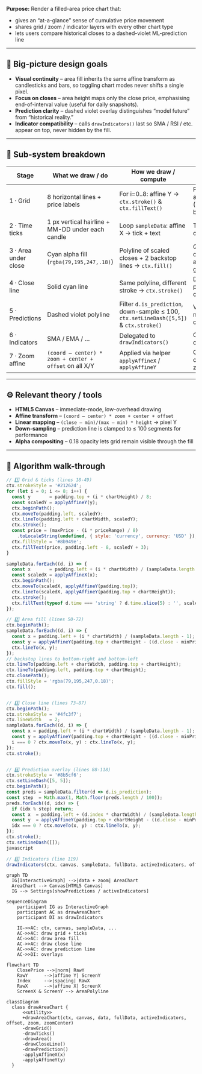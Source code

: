 **Purpose:** Render a filled-area price chart that:
- gives an “at-a-glance” sense of cumulative price movement  
- shares grid / zoom / indicator layers with every other chart type  
- lets users compare historical closes to a dashed-violet ML-prediction line  

---

## 🎯 Big-picture design goals  
- **Visual continuity** – area fill inherits the same affine transform as candlesticks and bars, so toggling chart modes never shifts a single pixel.  
- **Focus on closes** – area height maps only the close price, emphasising end-of-interval value (useful for daily snapshots).  
- **Prediction clarity** – dashed violet overlay distinguishes “model future” from “historical reality.”  
- **Indicator compatibility** – calls `drawIndicators()` last so SMA / RSI / etc. appear on top, never hidden by the fill.  

---

## 📐 Sub-system breakdown  

| Stage | What we draw / do               | How we draw / compute                                                         | Concrete UX payoff                             |
|-------|---------------------------------|--------------------------------------------------------------------------------|------------------------------------------------|
| 1 · Grid            | 8 horizontal lines + price labels      | For i=0..8: affine Y → `ctx.stroke()` & `ctx.fillText()`                           | Price anchors (12.5 % bands)                  |
| 2 · Time ticks      | 1 px vertical hairline + MM-DD under each candle | Loop `sampleData`: affine X → tick + text                                           | Temporal orientation                           |
| 3 · Area under close| Cyan alpha fill (`rgba(79,195,247,.18)`) | Polyline of scaled closes + 2 backstop lines → `ctx.fill()`                         | Quick read of accumulated gains/losses         |
| 4 · Close line      | Solid cyan line                       | Same polyline, different stroke → `ctx.stroke()`                                    | Defines precise close value                    |
| 5 · Predictions     | Dashed violet polyline                | Filter `d.is_prediction`, down-sample ≤ 100, `ctx.setLineDash([5,5])` & `ctx.stroke()` | Visualises model output                        |
| 6 · Indicators      | SMA / EMA / …                         | Delegated to `drawIndicators()`                                                     | Consistent overlay layer                       |
| 7 · Zoom affine     | `(coord – center) * zoom + center + offset` on all X/Y | Applied via helper `applyAffineX` / `applyAffineY`                                   | Cursor-centric zoom & pan                      |

---

## ⚙️ Relevant theory / tools  
- **HTML5 Canvas** – immediate-mode, low-overhead drawing  
- **Affine transform** – `(coord – center) * zoom + center + offset`  
- **Linear mapping** – `(close – min)/(max – min) * height` → pixel Y  
- **Down-sampling** – prediction line is clamped to ≤ 100 segments for performance  
- **Alpha compositing** – 0.18 opacity lets grid remain visible through the fill  

---

## 🧮 Algorithm walk-through  

```javascript
// 1️⃣ Grid & ticks (lines 18-49)
ctx.strokeStyle = '#21262d';
for (let i = 0; i <= 8; i++) {
  const y       = padding.top + (i * chartHeight) / 8;
  const scaledY = applyAffineY(y);
  ctx.beginPath();
  ctx.moveTo(padding.left, scaledY);
  ctx.lineTo(padding.left + chartWidth, scaledY);
  ctx.stroke();
  const price = (maxPrice - (i * priceRange) / 8)
    .toLocaleString(undefined, { style: 'currency', currency: 'USD' });
  ctx.fillStyle = '#8b949e';
  ctx.fillText(price, padding.left - 8, scaledY + 3);
}

sampleData.forEach((d, i) => {
  const x       = padding.left + (i * chartWidth) / (sampleData.length - 1);
  const scaledX = applyAffineX(x);
  ctx.beginPath();
  ctx.moveTo(scaledX, applyAffineY(padding.top));
  ctx.lineTo(scaledX, applyAffineY(padding.top + chartHeight));
  ctx.stroke();
  ctx.fillText(typeof d.time === 'string' ? d.time.slice(5) : '', scaledX, canvas.height - 20);
});

// 2️⃣ Area fill (lines 50-72)
ctx.beginPath();
sampleData.forEach((d, i) => {
  const x = padding.left + (i * chartWidth) / (sampleData.length - 1);
  const y = applyAffineY(padding.top + chartHeight - ((d.close - minPrice) / priceRange) * chartHeight);
  ctx.lineTo(x, y);
});
// backstop lines to bottom-right and bottom-left
ctx.lineTo(padding.left + chartWidth, padding.top + chartHeight);
ctx.lineTo(padding.left, padding.top + chartHeight);
ctx.closePath();
ctx.fillStyle = 'rgba(79,195,247,0.18)';
ctx.fill();


// 3️⃣ Close line (lines 73-87)
ctx.beginPath();
ctx.strokeStyle = '#4fc3f7';
ctx.lineWidth   = 2;
sampleData.forEach((d, i) => {
  const x = padding.left + (i * chartWidth) / (sampleData.length - 1);
  const y = applyAffineY(padding.top + chartHeight - ((d.close - minPrice) / priceRange) * chartHeight);
  i === 0 ? ctx.moveTo(x, y) : ctx.lineTo(x, y);
});
ctx.stroke();


// 4️⃣ Prediction overlay (lines 88-118)
ctx.strokeStyle = '#8b5cf6';
ctx.setLineDash([5, 5]);
ctx.beginPath();
const preds = sampleData.filter(d => d.is_prediction);
const step  = Math.max(1, Math.floor(preds.length / 100));
preds.forEach((d, idx) => {
  if (idx % step) return;
  const x  = padding.left + (d.index * chartWidth) / (sampleData.length - 1);
  const y  = applyAffineY(padding.top + chartHeight - ((d.close - minPrice) / priceRange) * chartHeight);
  idx === 0 ? ctx.moveTo(x, y) : ctx.lineTo(x, y);
});
ctx.stroke();
ctx.setLineDash([]);
javascript

// 5️⃣ Indicators (line 119)
drawIndicators(ctx, canvas, sampleData, fullData, activeIndicators, offset, zoom, zoomCenter);
```
```mermaid
graph TD
  IG[InteractiveGraph] -->|data + zoom| AreaChart
  AreaChart --> Canvas[HTML5 Canvas]
  IG --> Settings[showPredictions / activeIndicators]

```


```mermaid
sequenceDiagram
    participant IG as InteractiveGraph
    participant AC as drawAreaChart
    participant DI as drawIndicators

    IG->>AC: ctx, canvas, sampleData, ...
    AC->>AC: draw grid + ticks
    AC->>AC: draw area fill
    AC->>AC: draw close line
    AC->>AC: draw prediction line
    AC->>DI: overlays
```


```mermaid
flowchart TD
    ClosePrice -->|norm| RawY
    RawY      -->|affine Y| ScreenY
    Index     -->|spacing| RawX
    RawX      -->|affine X| ScreenX
    ScreenX & ScreenY --> AreaPolyline
```


```mermaid
classDiagram
  class drawAreaChart {
      <<utility>>
      +drawAreaChart(ctx, canvas, data, fullData, activeIndicators, offset, zoom, zoomCenter)
      -drawGrid()
      -drawTicks()
      -drawArea()
      -drawCloseLine()
      -drawPrediction()
      -applyAffineX(x)
      -applyAffineY(y)
  }
